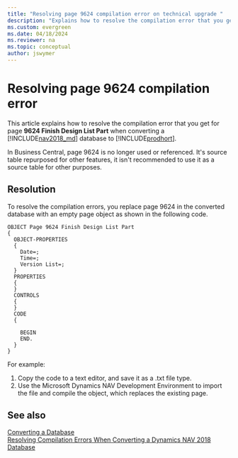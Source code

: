 ```yaml
---
title: "Resolving page 9624 compilation error on technical upgrade "
description: "Explains how to resolve the compilation error that you get for Page 9624 when converting a database from Dynamics NAV to Business Central."
ms.custom: evergreen
ms.date: 04/18/2024
ms.reviewer: na
ms.topic: conceptual
author: jswymer
---
```

# Resolving page 9624 compilation error 
This article explains how to resolve the compilation error that you get for page **9624 Finish Design List Part** when converting a [!INCLUDE[nav2018_md](../developer/includes/nav2018_md.md)] database to  [!INCLUDE[prodhort](../developer/includes/prod_short.md)].

In Business Central, page 9624 is no longer used or referenced. It's source table repurposed for other features, it isn't recommended to use it as a source table for other purposes.

## Resolution

To resolve the compilation errors, you replace page 9624 in the converted database with an empty page object as shown in the following code. 

```
OBJECT Page 9624 Finish Design List Part
{
  OBJECT-PROPERTIES
  {
    Date=;
    Time=;
    Version List=;
  }
  PROPERTIES
  {
  }
  CONTROLS
  {
  }
  CODE
  {

    BEGIN
    END.
  }
}
```

For example:

1. Copy the code to a text editor, and save it as a .txt file type.
2. Use the Microsoft Dynamics NAV Development Environment to import the file and compile the object, which replaces the existing page.

## See also  
 [Converting a Database](Converting-a-Database.md)  
 [Resolving Compilation Errors When Converting a Dynamics NAV 2018 Database](Resolve-Compile-Errors-When-Converting-Dynamics-NAV-2018-Database.md)  
